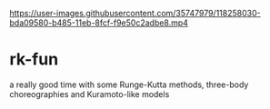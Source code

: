 
https://user-images.githubusercontent.com/35747979/118258030-bda09580-b485-11eb-8fcf-f9e50c2adbe8.mp4

# rk-fun
a really good time with some Runge-Kutta methods, three-body choreographies and Kuramoto-like models
